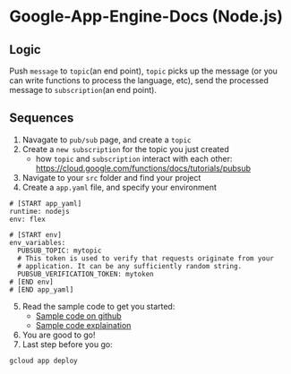 # Google-App-Engine-Docs (Node.js)

## Logic 

Push `message` to `topic`(an end point), `topic` picks up the message (or you can write functions to process the language, etc), send the processed message to `subscription`(an end point).

## Sequences 
1. Navagate to `pub/sub` page, and create a `topic` 
2. Create a `new subscription` for the topic you just created
    * how `topic` and `subscription` interact with each other: https://cloud.google.com/functions/docs/tutorials/pubsub
3. Navigate to your `src` folder and find your project
4. Create a `app.yaml` file, and specify your environment 
````
# [START app_yaml]
runtime: nodejs
env: flex

# [START env]
env_variables:
  PUBSUB_TOPIC: mytopic
  # This token is used to verify that requests originate from your
  # application. It can be any sufficiently random string.
  PUBSUB_VERIFICATION_TOKEN: mytoken
# [END env]
# [END app_yaml]
````
5. Read the sample code to get you started:
   * [Sample code on github](https://github.com/GoogleCloudPlatform/nodejs-docs-samples/tree/master/appengine)
   * [Sample code explaination](https://cloud.google.com/appengine/docs/flexible/nodejs/writing-and-responding-to-pub-sub-messages#prerequisites)
6. You are good to go!
7. Last step before you go:
```
gcloud app deploy
```
